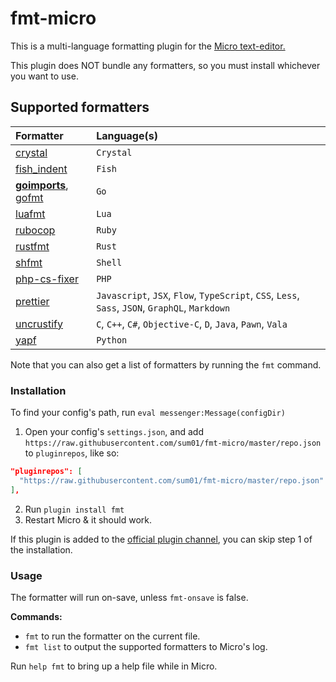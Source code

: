 # fmt-micro

This is a multi-language formatting plugin for the
[Micro text-editor.](https://github.com/zyedidia/micro)

This plugin does NOT bundle any formatters, so you must install whichever you
want to use.

## Supported formatters

| Formatter                                                                                                   | Language(s)                                                                                     |
| :---------------------------------------------------------------------------------------------------------- | :---------------------------------------------------------------------------------------------- |
| [crystal](https://github.com/crystal-lang/crystal)                                                          | `Crystal`                                                                                       |
| [fish_indent](https://fishshell.com/docs/current/commands.html#fish_indent)                                 | `Fish`                                                                                          |
| **[goimports](https://godoc.org/golang.org/x/tools/cmd/goimports)**, [gofmt](https://golang.org/cmd/gofmt/) | `Go`                                                                                            |
| [luafmt](https://github.com/trixnz/lua-fmt)                                                                 | `Lua`                                                                                           |
| [rubocop](https://github.com/bbatsov/rubocop)                                                               | `Ruby`                                                                                          |
| [rustfmt](https://github.com/rust-lang-nursery/rustfmt)                                                     | `Rust`                                                                                          |
| [shfmt](https://github.com/mvdan/sh)                                                                        | `Shell`                                                                                         |
| [php-cs-fixer](https://github.com/friendsofphp/PHP-CS-Fixer)                                                | `PHP`                                                                                           |
| [prettier](https://github.com/prettier/prettier)                                                            | `Javascript`, `JSX`, `Flow`, `TypeScript`, `CSS`, `Less`, `Sass`, `JSON`, `GraphQL`, `Markdown` |
| [uncrustify](https://github.com/uncrustify/uncrustify)                                                      | `C`, `C++`, `C#`, `Objective-C`, `D`, `Java`, `Pawn`, `Vala`                                    |
| [yapf](https://github.com/google/yapf)                                                                      | `Python`                                                                                        |

Note that you can also get a list of formatters by running the `fmt` command.

### Installation

To find your config's path, run `eval messenger:Message(configDir)`

1. Open your config's `settings.json`, and add
   `https://raw.githubusercontent.com/sum01/fmt-micro/master/repo.json` to
   `pluginrepos`, like so:

```json
"pluginrepos": [
  "https://raw.githubusercontent.com/sum01/fmt-micro/master/repo.json"
],
```

2. Run `plugin install fmt`
3. Restart Micro & it should work.

If this plugin is added to the
[official plugin channel](https://github.com/micro-editor/plugin-channel), you
can skip step 1 of the installation.

### Usage

The formatter will run on-save, unless `fmt-onsave` is false.

**Commands:**

* `fmt` to run the formatter on the current file.
* `fmt list` to output the supported formatters to Micro's log.

Run `help fmt` to bring up a help file while in Micro.
